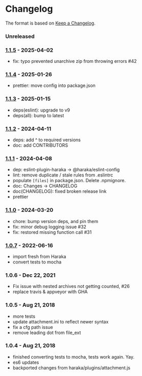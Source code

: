 # Changelog

The format is based on [Keep a Changelog](https://keepachangelog.com/).

### Unreleased

### [1.1.5] - 2025-04-02

- fix: typo prevented unarchive zip from throwing errors #42

### [1.1.4] - 2025-01-26

- prettier: move config into package.json

### [1.1.3] - 2025-01-15

- deps(eslint): upgrade to v9
- deps(all): bump to latest

### [1.1.2] - 2024-04-11

- deps: add ^ to required versions
- doc: add CONTRIBUTORS

### [1.1.1] - 2024-04-08

- dep: eslint-plugin-haraka -> @haraka/eslint-config
- lint: remove duplicate / stale rules from .eslintrc
- populate `[files]` in package.json. Delete .npmignore.
- doc: Changes -> CHANGELOG
- doc(CHANGELOG): fixed broken release link
- prettier

### [1.1.0] - 2024-03-20

- chore: bump version deps, and pin them
- fix: minor debug logging issue #32
- fix: restored missing function call #31

### [1.0.7] - 2022-06-16

- import fresh from Haraka
- convert tests to mocha

### 1.0.6 - Dec 22, 2021

- Fix issue with nested archives not getting counted, #26
- replace travis & appveyor with GHA

### 1.0.5 - Aug 21, 2018

- more tests
- update attachment.ini to reflect newer syntax
- fix a cfg path issue
- remove leading dot from file_ext

### 1.0.4 - Aug 21, 2018

- finished converting tests to mocha, tests work again. Yay.
- es6 updates
- backported changes from haraka/plugins/attachment.js

[1.0.6]: https://github.com/haraka/haraka-plugin-attachment/releases/tag/v1.0.6
[1.0.7]: https://github.com/haraka/haraka-plugin-attachment/releases/tag/v1.0.7
[1.1.0]: https://github.com/haraka/haraka-plugin-attachment/releases/tag/v1.1.0
[1.1.1]: https://github.com/haraka/haraka-plugin-attachment/releases/tag/v1.1.1
[1.1.2]: https://github.com/haraka/haraka-plugin-attachment/releases/tag/v1.1.2
[1.1.3]: https://github.com/haraka/haraka-plugin-attachment/releases/tag/v1.1.3
[1.1.4]: https://github.com/haraka/haraka-plugin-attachment/releases/tag/v1.1.4
[1.1.5]: https://github.com/haraka/haraka-plugin-attachment/releases/tag/v1.1.5
